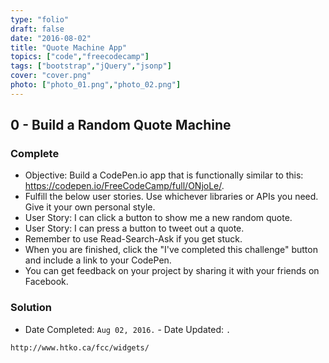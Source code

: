 ```yaml
---
type: "folio"
draft: false
date: "2016-08-02"
title: "Quote Machine App"
topics: ["code","freecodecamp"]
tags: ["bootstrap","jQuery","jsonp"]
cover: "cover.png"
photo: ["photo_01.png","photo_02.png"]
---
```

## 0 - Build a Random Quote Machine
### Complete
* Objective: Build a CodePen.io app that is functionally similar to this: https://codepen.io/FreeCodeCamp/full/ONjoLe/.
* Fulfill the below user stories. Use whichever libraries or APIs you need. Give it your own personal style.
* User Story: I can click a button to show me a new random quote.
* User Story: I can press a button to tweet out a quote.
* Remember to use Read-Search-Ask if you get stuck.
* When you are finished, click the "I've completed this challenge" button and include a link to your CodePen.
* You can get feedback on your project by sharing it with your friends on Facebook.

### Solution
* Date Completed: `Aug 02, 2016.` - Date Updated: `.`
```
http://www.htko.ca/fcc/widgets/
```
